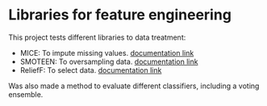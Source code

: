 # Libraries for feature engineering

This project tests different libraries to data treatment:

- MICE: To impute missing values. <a href=https://www.ncbi.nlm.nih.gov/pmc/articles/PMC3074241>documentation link </a>
- SMOTEEN: To oversampling data. <a href=http://contrib.scikit-learn.org/imbalanced-learn/stable/generated/imblearn.over_sampling.SMOTE.html>documentation link</a>
- ReliefF: To select data. <a href=https://pypi.org/project/ReliefF>documentation link</a>

Was also made a method to evaluate different classifiers, including a voting ensemble.